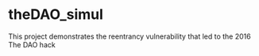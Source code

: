 # theDAO_simul
This project demonstrates the reentrancy vulnerability that led to the 2016 The DAO hack 
